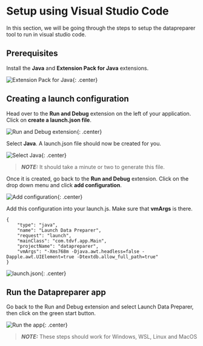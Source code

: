 # Setup using Visual Studio Code
In this section, we will be going through the steps to setup the datapreparer tool to run in visual studio code.

## Prerequisites
Install the **Java** and **Extension Pack for Java** extensions. 

![Extension Pack for Java](https://files.gitbook.com/v0/b/gitbook-x-prod.appspot.com/o/spaces%2FP3MlUexSWXzBdI2MDVAl%2Fuploads%2FRudx2Iraj0PYYIGjdSh8%2Fimage.png?alt=media&token=cdd1a9d2-c5ca-42ff-bc93-9e1622ccdf5c){: .center}

## Creating a launch configuration
Head over to the **Run and Debug** extension on the left of your application.
Click on **create a launch.json file**. 

![Run and Debug extension](https://files.gitbook.com/v0/b/gitbook-x-prod.appspot.com/o/spaces%2FP3MlUexSWXzBdI2MDVAl%2Fuploads%2F2d7JFa8atefhAMoZVIH1%2Fimage.png?alt=media&token=c3be919d-f0bb-4103-9deb-ea4cd4e67777){: .center}

Select **Java**. A launch.json file should now be created for you.

![Select Java](https://files.gitbook.com/v0/b/gitbook-x-prod.appspot.com/o/spaces%2FP3MlUexSWXzBdI2MDVAl%2Fuploads%2F8mMhzaGDMgYLdSGeLPSi%2Fimage.png?alt=media&token=07e106ff-38b6-457d-a820-c7ec071fbeaf){: .center}

> **_NOTE:_** It should take a minute or two to generate this file.

Once it is created, go back to the **Run and Debug** extension. Click on the drop down menu and click **add configuration**.

![Add configuration](https://files.gitbook.com/v0/b/gitbook-x-prod.appspot.com/o/spaces%2FP3MlUexSWXzBdI2MDVAl%2Fuploads%2FLZ97ylfSJJmzF8Epinmp%2Fimage.png?alt=media&token=01e7ee9c-f879-4484-83fe-0cab284c60d7){: .center}

Add this configuration into your launch.js. Make sure that **vmArgs** is there.
```
{
    "type": "java",
    "name": "Launch Data Preparer",
    "request": "launch",
    "mainClass": "com.tdvf.app.Main",
    "projectName": "datapreparer",
    "vmArgs": "-Xms768m -Djava.awt.headless=false -Dapple.awt.UIElement=true -Dtextdb.allow_full_path=true"
}
```
![launch.json](https://files.gitbook.com/v0/b/gitbook-x-prod.appspot.com/o/spaces%2FP3MlUexSWXzBdI2MDVAl%2Fuploads%2FpwL7ATlA7Lz7VSG3ykR0%2Fimage.png?alt=media&token=bb0daeb7-5573-4c9f-91c4-6b65d81b1088){: .center}

## Run the Datapreparer app
Go back to the Run and Debug extension and select Launch Data Preparer, then click on the green start button. 

![Run the app](https://files.gitbook.com/v0/b/gitbook-x-prod.appspot.com/o/spaces%2FP3MlUexSWXzBdI2MDVAl%2Fuploads%2FxoC7HF6K5QDf8KA1MmXV%2Fimage.png?alt=media&token=fb81fef5-2a33-485c-8511-24425fe3d218){: .center}

> **_NOTE:_** These steps should work for Windows, WSL, Linux and MacOS